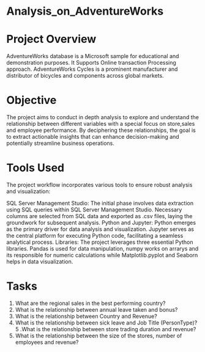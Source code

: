 # Analysis_on_AdventureWorks

# Project Overview
AdventureWorks database is a Microsoft sample for educational and demonstration purposes. It Supports Online transaction Processing approach. AdventureWorks Cycles is a prominent manufacturer and distributor of bicycles and components across global markets. 

# Objective
The project aims to conduct in depth analysis to explore and understand the relationship between different variables with a special focus on store,sales and employee performance.  By deciphering these relationships, the goal is to extract actionable insights that can enhance decision-making and potentially streamline business operations.

# Tools Used
The project workflow incorporates various tools to ensure robust analysis and visualization:

SQL Server Management Studio: The initial phase involves data extraction using SQL queries within SQL Server Management Studio. Necessary columns are selected from SQL data and exported as .csv files, laying the groundwork for subsequent analysis.
Python and Jupyter: Python emerges as the primary driver for data analysis and visualization. Jupyter serves as the central platform for executing Python code, facilitating a seamless analytical process.
Libraries: The project leverages three essential Python libraries. Pandas is used for data manipulation, numpy works on arrarys and its responsible for numeric calculations while Matplotlib.pyplot and Seaborn helps in data visualization.

# Tasks
1. What are the regional sales in the best performing country?
2. What is the relationship between annual leave taken and bonus?
3. What is the relationship between Country and Revenue?
4. What is the relationship between sick leave and Job Title (PersonType)?
5 .What is the relationship between store trading duration and revenue?
6. What is the relationship between the size of the stores, number of employees and revenue?
